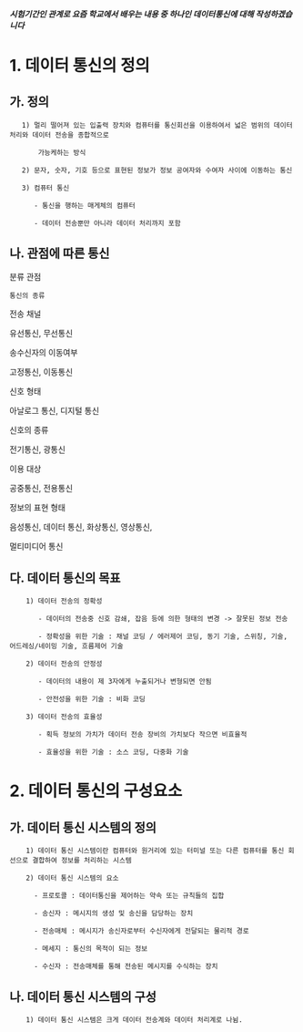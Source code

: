 ##### 시험기간인 관계로 요즘 학교에서 배우는 내용 중 하나인 데이터통신에 대해 작성하겠습니다

# 1. 데이터 통신의 정의

## 가. 정의

       1) 멀리 떨어져 있는 입출력 장치와 컴퓨터를 통신회선을 이용하여서 넓은 범위의 데이터 처리와 데이터 전송을 종합적으로

           가능케하는 방식

       2) 문자, 숫자, 기호 등으로 표현된 정보가 정보 공여자와 수여자 사이에 이동하는 통신

       3) 컴퓨터 통신

          - 통신을 행하는 매게체의 컴퓨터

          - 데이터 전송뿐만 아니라 데이터 처리까지 포함

## 나. 관점에 따른 통신

분류 관점

    통신의 종류

전송 채널

유선통신, 무선통신

송수신자의 이동여부

고정통신, 이동통신

신호 형태

아날로그 통신, 디지털 통신

신호의 종류

전기통신, 광통신

이용 대상

공중통신, 전용통신

정보의 표현 형태

음성통신, 데이터 통신, 화상통신, 영상통신,

멀티미디어 통신

## 다. 데이터 통신의 목표

        1) 데이터 전송의 정확성

           - 데이터의 전송중 신호 감쇄, 잡음 등에 의한 형태의 변경 -> 잘못된 정보 전송

           - 정확성을 위한 기술 : 채널 코딩 / 에러제어 코딩, 동기 기술, 스위칭, 기술, 어드레싱/네이밍 기술, 흐름제어 기술

        2) 데이터 전송의 안정성

           - 데이터의 내용이 제 3자에게 누출되거나 변형되면 안됨

           - 안전성을 위한 기술 : 비화 코딩

        3) 데이터 전송의 효율성

           - 획득 정보의 가치가 데이터 전송 장비의 가치보다 작으면 비효율적

           - 효율성을 위한 기술 : 소스 코딩, 다중화 기술

# 2. 데이터 통신의 구성요소

## 가. 데이터 통신 시스템의 정의

        1) 데이터 통신 시스템이란 컴퓨터와 원거리에 있는 터미널 또는 다른 컴퓨터를 통신 회선으로 결합하여 정보를 처리하는 시스템

        2) 데이터 통신 시스템의 요소

          - 프로토콜 : 데이터통신을 제어하는 약속 또는 규칙들의 집합

          - 송신자 : 메시지의 생성 및 송신을 담당하는 장치

          - 전송매체 : 메시지가 송신자로부터 수신자에게 전달되는 물리적 경로

          - 메세지 : 통신의 목적이 되는 정보

          - 수신자 : 전송매체를 통해 전송된 메시지를 수식하는 장치

## 나. 데이터 통신 시스템의 구성

        1) 데이터 통신 시스템은 크게 데이터 전송계와 데이터 처리계로 나뉨.
